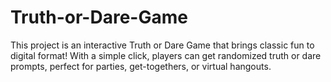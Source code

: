 # Truth-or-Dare-Game
This project is an interactive Truth or Dare Game that brings classic fun to digital format! With a simple click, players can get randomized truth or dare prompts, perfect for parties, get-togethers, or virtual hangouts.

